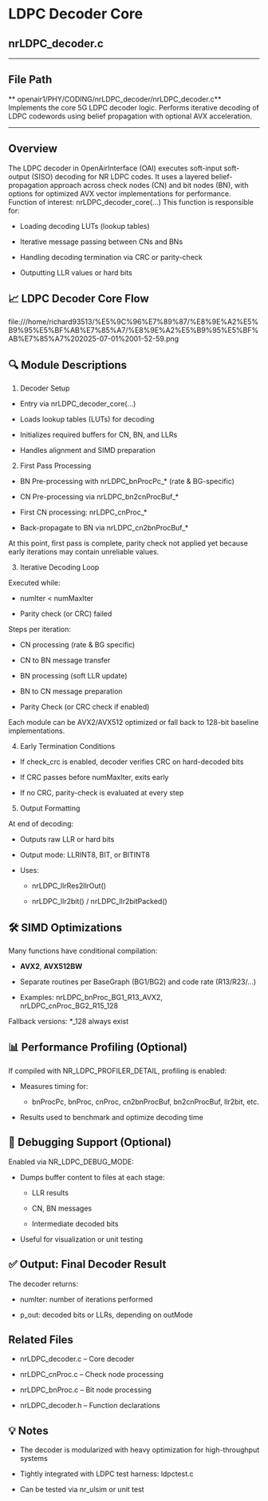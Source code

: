 # LDPC Decoder Core
## nrLDPC_decoder.c

---

## File Path
** openair1/PHY/CODING/nrLDPC_decoder/nrLDPC_decoder.c**
Implements the core 5G LDPC decoder logic. Performs iterative decoding of LDPC codewords using belief propagation with optional AVX acceleration.

---
## Overview

The LDPC decoder in OpenAirInterface (OAI) executes soft-input soft-output (SISO) decoding for NR LDPC codes. It uses a layered belief-propagation approach across check nodes (CN) and bit nodes (BN), with options for optimized AVX vector implementations for performance.
Function of interest: nrLDPC_decoder_core(...)
This function is responsible for:

- Loading decoding LUTs (lookup tables)

- Iterative message passing between CNs and BNs

- Handling decoding termination via CRC or parity-check

- Outputting LLR values or hard bits

## 📈 LDPC Decoder Core Flow

file:///home/richard93513/%E5%9C%96%E7%89%87/%E8%9E%A2%E5%B9%95%E5%BF%AB%E7%85%A7/%E8%9E%A2%E5%B9%95%E5%BF%AB%E7%85%A7%202025-07-01%2001-52-59.png


## 🔍 Module Descriptions

1. Decoder Setup

- Entry via nrLDPC_decoder_core(...)

- Loads lookup tables (LUTs) for decoding

- Initializes required buffers for CN, BN, and LLRs

- Handles alignment and SIMD preparation

2. First Pass Processing

- BN Pre-processing with nrLDPC_bnProcPc_* (rate & BG-specific)

- CN Pre-processing via nrLDPC_bn2cnProcBuf_*

- First CN processing: nrLDPC_cnProc_*

- Back-propagate to BN via nrLDPC_cn2bnProcBuf_*

At this point, first pass is complete, parity check not applied yet because early iterations may contain unreliable values.

3. Iterative Decoding Loop

Executed while:

- numIter < numMaxIter

- Parity check (or CRC) failed

Steps per iteration:

- CN processing (rate & BG specific)

- CN to BN message transfer

- BN processing (soft LLR update)

- BN to CN message preparation

- Parity Check (or CRC check if enabled)

Each module can be AVX2/AVX512 optimized or fall back to 128-bit baseline implementations.

4. Early Termination Conditions

- If check_crc is enabled, decoder verifies CRC on hard-decoded bits

- If CRC passes before numMaxIter, exits early

- If no CRC, parity-check is evaluated at every step

5. Output Formatting

At end of decoding:

- Outputs raw LLR or hard bits

- Output mode: LLRINT8, BIT, or BITINT8

- Uses:

  - nrLDPC_llrRes2llrOut()

  - nrLDPC_llr2bit() / nrLDPC_llr2bitPacked()

## 🛠️ SIMD Optimizations

Many functions have conditional compilation:

- __AVX2__, __AVX512BW__

- Separate routines per BaseGraph (BG1/BG2) and code rate (R13/R23/...)

- Examples: nrLDPC_bnProc_BG1_R13_AVX2, nrLDPC_cnProc_BG2_R15_128

Fallback versions: *_128 always exist

## 📊 Performance Profiling (Optional)

If compiled with NR_LDPC_PROFILER_DETAIL, profiling is enabled:

- Measures timing for:

  - bnProcPc, bnProc, cnProc, cn2bnProcBuf, bn2cnProcBuf, llr2bit, etc.

- Results used to benchmark and optimize decoding time

## 🧪 Debugging Support (Optional)

Enabled via NR_LDPC_DEBUG_MODE:

- Dumps buffer content to files at each stage:

  - LLR results

  - CN, BN messages

  - Intermediate decoded bits

- Useful for visualization or unit testing

## ✅ Output: Final Decoder Result

The decoder returns:

- numIter: number of iterations performed

- p_out: decoded bits or LLRs, depending on outMode

## Related Files

- nrLDPC_decoder.c – Core decoder

- nrLDPC_cnProc.c – Check node processing

- nrLDPC_bnProc.c – Bit node processing

- nrLDPC_decoder.h – Function declarations

## 💡 Notes

- The decoder is modularized with heavy optimization for high-throughput systems

- Tightly integrated with LDPC test harness: ldpctest.c

- Can be tested via nr_ulsim or unit test
